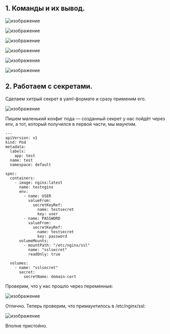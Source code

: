 ## 1. Команды и их вывод.

![изображение](https://user-images.githubusercontent.com/98019531/217749800-9df44532-ef9e-4972-8e58-08f08366017c.png)

![изображение](https://user-images.githubusercontent.com/98019531/217749909-47d15912-ee78-479a-8c4c-2da949374514.png)

![изображение](https://user-images.githubusercontent.com/98019531/217750023-55be5c35-10e4-4f4a-b7c7-04762ebacd9b.png)

![изображение](https://user-images.githubusercontent.com/98019531/217752862-982501b3-4997-4953-ab76-6c133ef540ce.png)

![изображение](https://user-images.githubusercontent.com/98019531/217752939-0d5e1831-19fa-4b08-8dbd-a5d141c9d852.png)

![изображение](https://user-images.githubusercontent.com/98019531/217755571-27051a08-42e2-4048-948f-930bba4d669a.png)

## 2. Работаем с секретами.

Сделаем хитрый секрет в yaml-формате и сразу применим его.

![изображение](https://user-images.githubusercontent.com/98019531/217757757-1dfde543-412c-4017-836c-4fb591af074e.png)

Пишем маленький конфиг пода — созданный секрет у нас пойдёт через env, а тот, который получился в первой части, мы маунтим.

```
---
apiVersion: v1
kind: Pod
metadata:
  labels:
    app: test
  name: test
  namespace: default

spec:
  containers:
    - image: nginx:latest
      name: testnginx
      env:
        - name: USER
          valueFrom:
            secretKeyRef:
              name: testsecret
              key: user
        - name: PASSWORD
          valueFrom:
            secretKeyRef:
              name: testsecret
              key: password
      volumeMounts:
        - mountPath: "/etc/nginx/ssl"
          name: "sslsecret"
          readOnly: true

  volumes:
    - name: "sslsecret"
      secret:
        secretName: domain-cert
```

Проверим, что у нас прошло через переменные:

![изображение](https://user-images.githubusercontent.com/98019531/217761100-7132be77-24aa-4289-9b2e-cd39d231b9ef.png)

Отлично. Теперь проверим, что примаунтилось в /etc/nginx/ssl:

![изображение](https://user-images.githubusercontent.com/98019531/217761594-522d012a-64f4-4250-9339-1d9da9a32dda.png)

Вполне пристойно.
